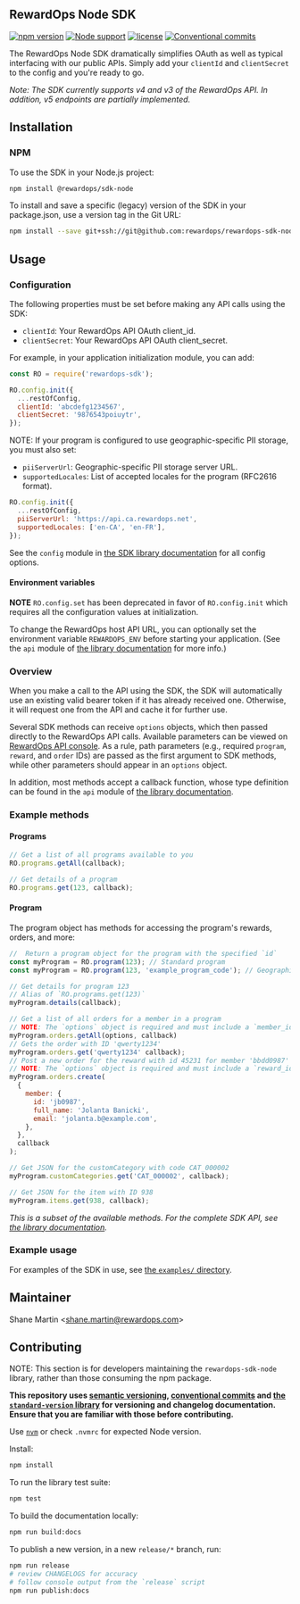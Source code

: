 ## RewardOps Node SDK

[![npm version](https://img.shields.io/npm/v/@rewardops/sdk-node)](https://www.npmjs.com/package/@rewardops/sdk-node)
[![Node support](https://img.shields.io/node/v/@rewardops/sdk-node)]()
[![license](https://img.shields.io/npm/l/@rewardops/sdk-node)]()
[![Conventional commits](https://img.shields.io/badge/Conventional%20Commits-1.0.0-yellow.svg)](https://conventionalcommits.org)

The RewardOps Node SDK dramatically simplifies OAuth as well as typical interfacing with our public APIs. Simply add your `clientId` and `clientSecret` to the config and you're ready to go.

_Note: The SDK currently supports v4 and v3 of the RewardOps API. In addition, v5 endpoints are partially implemented._

## Installation

### NPM

To use the SDK in your Node.js project:

```sh
npm install @rewardops/sdk-node
```

To install and save a specific (legacy) version of the SDK in your package.json, use a version tag in the Git URL:

```sh
npm install --save git+ssh://git@github.com:rewardops/rewardops-sdk-node.git#v0.4.6
```

## Usage

### Configuration

The following properties must be set before making any API calls using the SDK:

- `clientId`: Your RewardOps API OAuth client_id.
- `clientSecret`: Your RewardOps API OAuth client_secret.

For example, in your application initialization module, you can add:

```js
const RO = require('rewardops-sdk');

RO.config.init({
  ...restOfConfig,
  clientId: 'abcdefg1234567',
  clientSecret: '9876543poiuytr',
});
```

NOTE: If your program is configured to use geographic-specific PII storage, you must also set:

- `piiServerUrl`: Geographic-specific PII storage server URL.
- `supportedLocales`: List of accepted locales for the program (RFC2616 format).

```js
RO.config.init({
  ...restOfConfig,
  piiServerUrl: 'https://api.ca.rewardops.net',
  supportedLocales: ['en-CA', 'en-FR'],
});
```

See the `config` module in [the SDK library documentation](https://rewardops.github.io/rewardops-sdk-node/) for all config options.

#### Environment variables

**NOTE** `RO.config.set` has been deprecated in favor of `RO.config.init` which requires all the configuration values at initialization.

To change the RewardOps host API URL, you can optionally set the environment variable `REWARDOPS_ENV` before starting your application. (See the `api` module of [the library documentation](https://rewardops.github.io/rewardops-sdk-node/) for more info.)

### Overview

When you make a call to the API using the SDK, the SDK will automatically use an existing valid bearer token if it has already received one. Otherwise, it will request one from the API and cache it for further use.

Several SDK methods can receive `options` objects, which then passed directly to the RewardOps API calls. Available parameters can be viewed on [RewardOps API console](https://app.rewardops.net/api_docs/console). As a rule, path parameters (e.g., required `program`, `reward`, and `order` IDs) are passed as the first argument to SDK methods, while other parameters should appear in an `options` object.

In addition, most methods accept a callback function, whose type definition can be found in the `api` module of [the library documentation](https://rewardops.github.io/rewardops-sdk-node/).

### Example methods

#### Programs

```js
// Get a list of all programs available to you
RO.programs.getAll(callback);

// Get details of a program
RO.programs.get(123, callback);
```

#### Program

The program object has methods for accessing the program's rewards, orders, and more:

```js
//  Return a program object for the program with the specified `id`
const myProgram = RO.program(123); // Standard program
const myProgram = RO.program(123, 'example_program_code'); // Geographic-specific PII storage-enabled program

// Get details for program 123
// Alias of `RO.programs.get(123)`
myProgram.details(callback);

// Get a list of all orders for a member in a program
// NOTE: The `options` object is required and must include a `member_id`.
myProgram.orders.getAll(options, callback)
// Gets the order with ID 'qwerty1234'
myProgram.orders.get('qwerty1234' callback);
// Post a new order for the reward with id 45231 for member 'bbdd0987'
// NOTE: The `options` object is required and must include a `reward_id` and a `member` object
myProgram.orders.create(
  {
    member: {
      id: 'jb0987',
      full_name: 'Jolanta Banicki',
      email: 'jolanta.b@example.com',
    },
  },
  callback
);

// Get JSON for the customCategory with code CAT_000002
myProgram.customCategories.get('CAT_000002', callback);

// Get JSON for the item with ID 938
myProgram.items.get(938, callback);
```

_This is a subset of the available methods. For the complete SDK API, see [the library documentation](https://rewardops.github.io/rewardops-sdk-node/)._

### Example usage

For examples of the SDK in use, see [the `examples/` directory](https://github.com/rewardops/rewardops-sdk-node/tree/master/lib).

## Maintainer

Shane Martin <[shane.martin@rewardops.com](mailto:shane.martin@rewardops.com)>

## Contributing

NOTE: This section is for developers maintaining the `rewardops-sdk-node` library, rather than those consuming the npm package.

**This repository uses [semantic versioning](https://semver.org/), [conventional commits](https://www.conventionalcommits.org) and [the `standard-version` library](https://github.com/conventional-changelog/standard-version#readme) for versioning and changelog documentation. Ensure that you are familiar with those before contributing.**

Use [`nvm`](https://github.com/nvm-sh/nvm/) or check `.nvmrc` for expected Node version.

Install:

```sh
npm install
```

To run the library test suite:

```sh
npm test
```

To build the documentation locally:

```sh
npm run build:docs
```

To publish a new version, in a new `release/*` branch, run:

```sh
npm run release
# review CHANGELOGS for accuracy
# follow console output from the `release` script
npm run publish:docs
```
